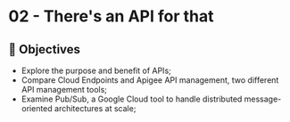 # 02 - There's an API for that

## 🧭 Objectives

- Explore the purpose and benefit of APIs;
- Compare Cloud Endpoints and Apigee API management, two different API management tools;
- Examine Pub/Sub, a Google Cloud tool to handle distributed message-oriented architectures at scale;